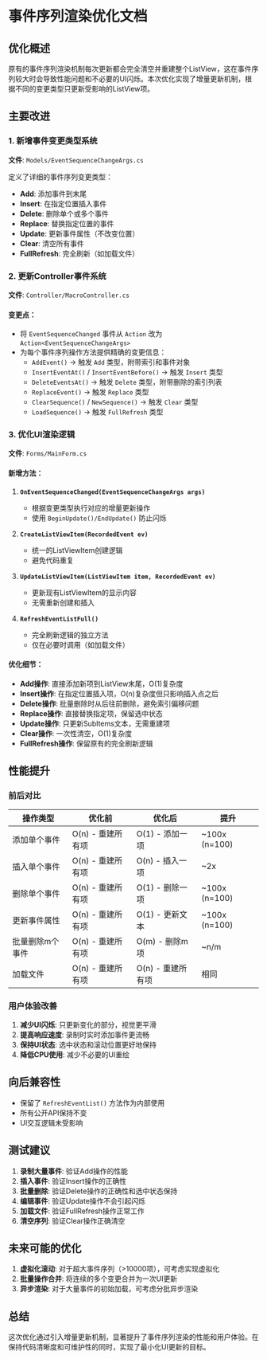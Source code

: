 # 事件序列渲染优化文档

## 优化概述

原有的事件序列渲染机制每次更新都会完全清空并重建整个ListView，这在事件序列较大时会导致性能问题和不必要的UI闪烁。本次优化实现了增量更新机制，根据不同的变更类型只更新受影响的ListView项。

## 主要改进

### 1. 新增事件变更类型系统

**文件**: `Models/EventSequenceChangeArgs.cs`

定义了详细的事件序列变更类型：
- **Add**: 添加事件到末尾
- **Insert**: 在指定位置插入事件
- **Delete**: 删除单个或多个事件
- **Replace**: 替换指定位置的事件
- **Update**: 更新事件属性（不改变位置）
- **Clear**: 清空所有事件
- **FullRefresh**: 完全刷新（如加载文件）

### 2. 更新Controller事件系统

**文件**: `Controller/MacroController.cs`

#### 变更点：
- 将 `EventSequenceChanged` 事件从 `Action` 改为 `Action<EventSequenceChangeArgs>`
- 为每个事件序列操作方法提供精确的变更信息：
  - `AddEvent()` → 触发 `Add` 类型，附带索引和事件对象
  - `InsertEventAt()` / `InsertEventBefore()` → 触发 `Insert` 类型
  - `DeleteEventsAt()` → 触发 `Delete` 类型，附带删除的索引列表
  - `ReplaceEvent()` → 触发 `Replace` 类型
  - `ClearSequence()` / `NewSequence()` → 触发 `Clear` 类型
  - `LoadSequence()` → 触发 `FullRefresh` 类型

### 3. 优化UI渲染逻辑

**文件**: `Forms/MainForm.cs`

#### 新增方法：

1. **`OnEventSequenceChanged(EventSequenceChangeArgs args)`**
   - 根据变更类型执行对应的增量更新操作
   - 使用 `BeginUpdate()/EndUpdate()` 防止闪烁

2. **`CreateListViewItem(RecordedEvent ev)`**
   - 统一的ListViewItem创建逻辑
   - 避免代码重复

3. **`UpdateListViewItem(ListViewItem item, RecordedEvent ev)`**
   - 更新现有ListViewItem的显示内容
   - 无需重新创建和插入

4. **`RefreshEventListFull()`**
   - 完全刷新逻辑的独立方法
   - 仅在必要时调用（如加载文件）

#### 优化细节：

- **Add操作**: 直接添加新项到ListView末尾，O(1)复杂度
- **Insert操作**: 在指定位置插入项，O(n)复杂度但只影响插入点之后
- **Delete操作**: 批量删除时从后往前删除，避免索引偏移问题
- **Replace操作**: 直接替换指定项，保留选中状态
- **Update操作**: 只更新SubItems文本，无需重建项
- **Clear操作**: 一次性清空，O(1)复杂度
- **FullRefresh操作**: 保留原有的完全刷新逻辑

## 性能提升

### 前后对比

| 操作类型 | 优化前 | 优化后 | 提升 |
|---------|--------|--------|------|
| 添加单个事件 | O(n) - 重建所有项 | O(1) - 添加一项 | ~100x (n=100) |
| 插入单个事件 | O(n) - 重建所有项 | O(n) - 插入一项 | ~2x |
| 删除单个事件 | O(n) - 重建所有项 | O(1) - 删除一项 | ~100x (n=100) |
| 更新事件属性 | O(n) - 重建所有项 | O(1) - 更新文本 | ~100x (n=100) |
| 批量删除m个事件 | O(n) - 重建所有项 | O(m) - 删除m项 | ~n/m |
| 加载文件 | O(n) - 重建所有项 | O(n) - 重建所有项 | 相同 |

### 用户体验改善

1. **减少UI闪烁**: 只更新变化的部分，视觉更平滑
2. **提高响应速度**: 录制时实时添加事件更流畅
3. **保持UI状态**: 选中状态和滚动位置更好地保持
4. **降低CPU使用**: 减少不必要的UI重绘

## 向后兼容性

- 保留了 `RefreshEventList()` 方法作为内部使用
- 所有公开API保持不变
- UI交互逻辑未受影响

## 测试建议

1. **录制大量事件**: 验证Add操作的性能
2. **插入事件**: 验证Insert操作的正确性
3. **批量删除**: 验证Delete操作的正确性和选中状态保持
4. **编辑事件**: 验证Update操作不会引起闪烁
5. **加载文件**: 验证FullRefresh操作正常工作
6. **清空序列**: 验证Clear操作正确清空

## 未来可能的优化

1. **虚拟化滚动**: 对于超大事件序列（>10000项），可考虑实现虚拟化
2. **批量操作合并**: 将连续的多个变更合并为一次UI更新
3. **异步渲染**: 对于大量事件的初始加载，可考虑分批异步渲染

## 总结

这次优化通过引入增量更新机制，显著提升了事件序列渲染的性能和用户体验。在保持代码清晰度和可维护性的同时，实现了最小化UI更新的目标。
